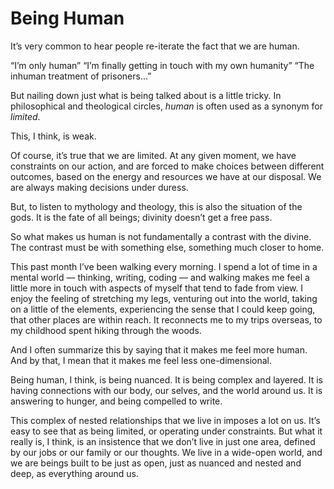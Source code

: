# Being Human

It’s very common to hear people re-iterate the fact that we are human.

“I’m only human”
“I’m finally getting in touch with my own humanity”
“The inhuman treatment of prisoners…”

But nailing down just what is being talked about is a little tricky. In philosophical and theological circles, *human* is often used as a synonym for *limited*. 

This, I think, is weak.

Of course, it’s true that we are limited. At any given moment, we have constraints on our action, and are forced to make choices between different outcomes, based on the energy and resources we have at our disposal. We are always making decisions under duress.

But, to listen to mythology and theology, this is also the situation of the gods. It is the fate of all beings; divinity doesn’t get a free pass.

So what makes us human is not fundamentally a contrast with the divine. The contrast must be with something else, something much closer to home.

This past month I’ve been walking every morning. I spend a lot of time in a mental world — thinking, writing, coding — and walking makes me feel a little more in touch with aspects of myself that tend to fade from view. I enjoy the feeling of stretching my legs, venturing out into the world, taking on a little of the elements, experiencing the sense that I could keep going, that other places are within reach. It reconnects me to my trips overseas, to my childhood spent hiking through the woods.

And I often summarize this by saying that it makes me feel more human. And by that, I mean that it makes me feel less one-dimensional.

Being human, I think, is being nuanced. It is being complex and layered. It is having connections with our body, our selves, and the world around us. It is answering to hunger, and being compelled to write.

This complex of nested relationships that we live in imposes a lot on us. It’s easy to see that as being limited, or operating under constraints. But what it really is, I think, is an insistence that we don’t live in just one area, defined by our jobs or our family or our thoughts. We live in a wide-open world, and we are beings built to be just as open, just as nuanced and nested and deep, as everything around us.